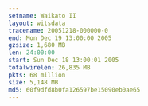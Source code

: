 ```yaml
---
setname: Waikato II
layout: witsdata
tracename: 20051218-000000-0
end: Mon Dec 19 13:00:00 2005
gzsize: 1,680 MB
len: 24:00:00
start: Sun Dec 18 13:00:01 2005
totalwirelen: 26,835 MB
pkts: 68 million
size: 5,148 MB
md5: 60f9dfd8b0fa126597be15090eb0ae65
---
```

